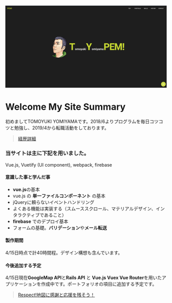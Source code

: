 [![mysite](mysite.png)](https://peme-fdcbe.firebaseapp.com/)

# Welcome My Site Summary
初めましてTOMOYUKI YOMIYAMAです。2018/6よりプログラムを毎日コツコツと勉強し、2019/4から転職活動をしております。
> [経歴詳細](https://peme-fdcbe.firebaseapp.com/#history)
### 当サイトは主に下記を用いました。

Vue.js, Vuetify (UI component), webpack, firebase


#### 意識した事と学んだ事

- **vue.js**の基本
- vue.js の **単一ファイルコンポーネント** の基本
- jQueryに頼らないイベントハンドリング
- よくある機能は実装する（スムーススクロール、マテリアルデザイン、インタラクティブであること）
- **firebase** でのデプロイ基本
- フォームの基礎。**バリデーション**や**メール転送**

#### 製作期間

4/15日時点で計40時間程。デザイン構想も含んでいます。

#### 今後追加する予定

4/15日現在**GoogleMap API**と**Rails API** と **Vue.js Vuex Vue Router**を用いたアプリケーションを作成中です。ポートフォリオの項目に追加する予定です。
> [Respect!地図に感謝と応援を残そう！](https://github.com/yomizo/respect-app)
